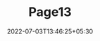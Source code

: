---
title: "Page13"
date: 2022-07-03T13:46:25+05:30
layout: "data-insight-report/page13"
pageNo: 13
---